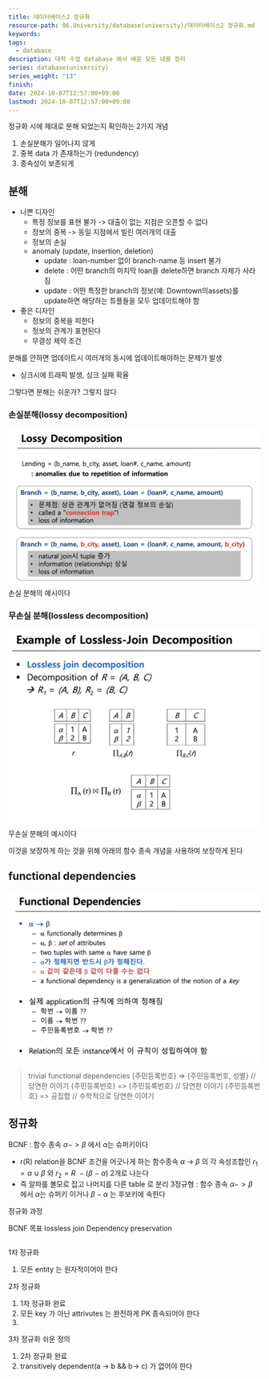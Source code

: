 ```yaml
---
title: 데이터베이스2 정규화
resource-path: 06.University/database(university)/데이터베이스2 정규화.md
keywords:
tags:
  - database
description: 대학 수업 database 에서 배운 모든 내용 정리
series: database(university)
series_weight: "13"
finish:
date: 2024-10-07T12:57:00+09:00
lastmod: 2024-10-07T12:57:00+09:00
---
```

정규화 시에 제대로 분해 되었는지 확인하는 2가지 개념
1. 손실분해가 일어나지 않게
2. 중복 data 가 존재하는가 (redundency)
3. 종속성이 보존되게
## 분해

- 나쁜 디자인
	- 특정 정보를 표현 불가 -> 대출이 없는 지점은 오픈할 수 없다
	- 정보의 중복 -> 동일 지점에서 빌린 여러개의 대출
	- 정보의 손실
	- anomaly (update, insertion, deletion)
		- update : loan-number 없이 branch-name 등 insert 불가
		- delete : 어떤 branch의 마지막 loan을 delete하면 branch 자체가 사라짐
		- update : 어떤 특정한 branch의 정보(예: Downtown의assets)를 update하면 해당하는 튜플들을 모두 업데이트해야 함
- 좋은 디자인
	- 정보의 중복을 피한다
	- 정보의 관계가 표현된다
	- 무결성 제약 조건

분해를 안하면 업데이트시 여러개의 동시에 업데이트해야하는 문제가 발생
- 싱크시에 트래픽 발생, 싱크 실패 확율

그렇다면 분해는 쉬운가? 그렇지 않다
### 손실분해(lossy decomposition)
![Pasted image 20241019172546](../../08.media/20241019172546.png)
손실 분해의 예시이다
### 무손실 분해(lossless decomposition)
![Pasted image 20241019172955](../../08.media/20241019172955.png)
무손실 분해의 예시이다

이것을 보장하게 하는 것을 위해 아래의 함수 종속 개념을 사용하여 보장하게 된다


## functional dependencies
![Pasted image 20241019173166](../../08.media/20241019173166.png)

> trivial functional dependencies
> {주민등록번호} =>  {주민등록번호, 성별} // 당연한 이야기
> {주민등록번호} => {주민등록번호} // 당연한 이야기
> {주민등록번호} => 공집합 // 수학적으로 당연한 이야기




## 정규화

BCNF : 함수 종속 $\alpha -> \beta$ 에서 $\alpha$는 슈퍼키이다
- r(R) relation을 BCNF 조건을 어긋나게 하는 함수종속 $\alpha\ \rightarrow\ \beta$ 의 각 속성조합인  $r_1 =\alpha\ \cup\ \beta$ 와 $r_2=R\ - (\beta\ -\ \alpha)$ 2개로 나눈다
- 즉 알파를 볼모로 잡고 나머지를 다른 table 로 분리 
3정규형 : 함수 종속 $\alpha -> \beta$ 에서 $\alpha$는 슈퍼키 이거나 $\beta-\alpha$ 는 후보키에 속한다

정규화 과정



BCNF 목표
lossless join
Dependency preservation

```

```
1차 정규화
1. 모든 entity 는 원자적이어야 한다


2차 정규화
1. 1차 정규화 완료
2. 모든 key 가 아닌 attrivutes 는 완전하게 PK 종속되어야 한다
3. 

3차 정규화 쉬운 정의
1. 2차 정규화 완료
2. transitively dependent(a -> b && b-> c) 가 없어야 한다